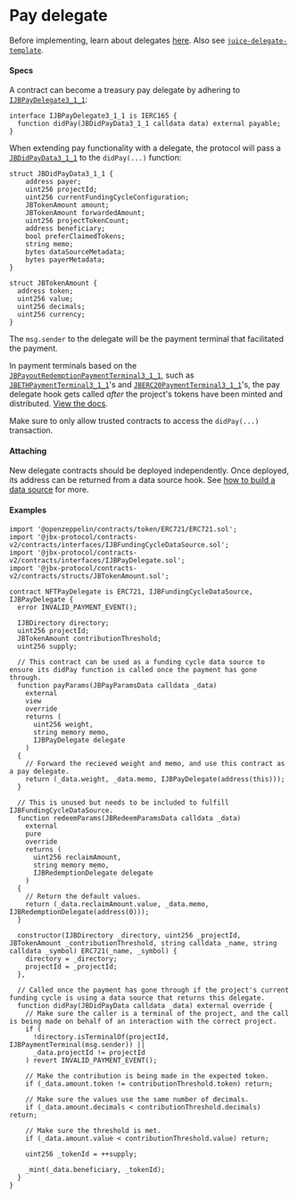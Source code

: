 # Pay delegate

Before implementing, learn about delegates [here](/v4/deprecated/v3/learn/glossary/delegate.md). Also see [`juice-delegate-template`](https://github.com/mejango/juice-delegate-template).

#### Specs

A contract can become a treasury pay delegate by adhering to [`IJBPayDelegate3_1_1`](/v4/deprecated/v3/api/interfaces/ijbpaydelegate3_1_1/):

```
interface IJBPayDelegate3_1_1 is IERC165 {
  function didPay(JBDidPayData3_1_1 calldata data) external payable;
}
```

When extending pay functionality with a delegate, the protocol will pass a [`JBDidPayData3_1_1`](/v4/deprecated/v3/api/data-structures/jbdidpaydata3_1_1/) to the `didPay(...)` function:

```
struct JBDidPayData3_1_1 {
    address payer;
    uint256 projectId;
    uint256 currentFundingCycleConfiguration;
    JBTokenAmount amount;
    JBTokenAmount forwardedAmount;
    uint256 projectTokenCount;
    address beneficiary;
    bool preferClaimedTokens;
    string memo;
    bytes dataSourceMetadata;
    bytes payerMetadata;
}
```

```
struct JBTokenAmount {
  address token;
  uint256 value;
  uint256 decimals;
  uint256 currency;
}
```

The `msg.sender` to the delegate will be the payment terminal that facilitated the payment.

In payment terminals based on the [`JBPayoutRedemptionPaymentTerminal3_1_1`](/v4/deprecated/v3/api/contracts/or-payment-terminals/or-abstract/jbpayoutredemptionpaymentterminal3_1_1), such as [`JBETHPaymentTerminal3_1_1`](/v4/deprecated/v3/api/contracts/or-payment-terminals/jbethpaymentterminal3_1_1/)'s and [`JBERC20PaymentTerminal3_1_1`](/v4/deprecated/v3/api/contracts/or-payment-terminals/jberc20paymentterminal3_1_1/)'s, the pay delegate hook gets called *after* the project's tokens have been minted and distributed. [View the docs](/v4/deprecated/v3/api/contracts/or-payment-terminals/or-abstract/jbpayoutredemptionpaymentterminal3_1_1/#_pay).

Make sure to only allow trusted contracts to access the `didPay(...)` transaction.

#### Attaching

New delegate contracts should be deployed independently. Once deployed, its address can be returned from a data source hook. See [how to build a data source](/v4/deprecated/v3/build/treasury-extensions/data-source.md) for more.

#### Examples

```
import '@openzeppelin/contracts/token/ERC721/ERC721.sol';
import '@jbx-protocol/contracts-v2/contracts/interfaces/IJBFundingCycleDataSource.sol';
import '@jbx-protocol/contracts-v2/contracts/interfaces/IJBPayDelegate.sol';
import '@jbx-protocol/contracts-v2/contracts/structs/JBTokenAmount.sol';

contract NFTPayDelegate is ERC721, IJBFundingCycleDataSource, IJBPayDelegate {
  error INVALID_PAYMENT_EVENT();

  IJBDirectory directory;
  uint256 projectId;
  JBTokenAmount contributionThreshold;
  uint256 supply;

  // This contract can be used as a funding cycle data source to ensure its didPay function is called once the payment has gone through.
  function payParams(JBPayParamsData calldata _data)
    external
    view
    override
    returns (
      uint256 weight,
      string memory memo,
      IJBPayDelegate delegate
    )
  {
    // Forward the recieved weight and memo, and use this contract as a pay delegate.
    return (_data.weight, _data.memo, IJBPayDelegate(address(this)));
  }

  // This is unused but needs to be included to fulfill IJBFundingCycleDataSource.
  function redeemParams(JBRedeemParamsData calldata _data)
    external
    pure
    override
    returns (
      uint256 reclaimAmount,
      string memory memo,
      IJBRedemptionDelegate delegate
    )
  {
    // Return the default values.
    return (_data.reclaimAmount.value, _data.memo, IJBRedemptionDelegate(address(0)));
  }

  constructor(IJBDirectory _directory, uint256 _projectId, JBTokenAmount _contributionThreshold, string calldata _name, string calldata _symbol) ERC721(_name, _symbol) {
    directory = _directory;
    projectId = _projectId;
  },

  // Called once the payment has gone through if the project's current funding cycle is using a data source that returns this delegate.
  function didPay(JBDidPayData calldata _data) external override {
    // Make sure the caller is a terminal of the project, and the call is being made on behalf of an interaction with the correct project.
    if (
      !directory.isTerminalOf(projectId, IJBPaymentTerminal(msg.sender)) ||
      _data.projectId != projectId
    ) revert INVALID_PAYMENT_EVENT();

    // Make the contribution is being made in the expected token.
    if (_data.amount.token != contributionThreshold.token) return;

    // Make sure the values use the same number of decimals.
    if (_data.amount.decimals < contributionThreshold.decimals) return;

    // Make sure the threshold is met.
    if (_data.amount.value < contributionThreshold.value) return;

    uint256 _tokenId = ++supply;

    _mint(_data.beneficiary, _tokenId);
  }
}
```
